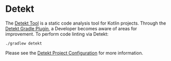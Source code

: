 # Detekt

The [Detekt Tool] is a static code analysis tool for Kotlin projects. Through
the [Detekt Gradle Plugin], a Developer becomes aware of areas for improvement.
To perform code linting via Detekt:

```shell
./gradlew detekt
```

Please see the [Detekt Project Configuration] for more information.


[Detekt Gradle Plugin]: https://detekt.dev/docs/gettingstarted/gradle

[Detekt Tool]: https://detekt.dev/

[Detekt Project Configuration]: /config/detekt/config.gradle

